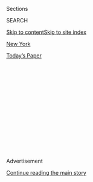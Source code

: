 <div id="app">

<div>

<div>

<div>

<div class="NYTAppHideMasthead css-1q2w90k e1suatyy0">

<div class="section css-ui9rw0 e1suatyy2">

<div class="css-eph4ug er09x8g0">

<div class="css-6n7j50">

</div>

<span class="css-1dv1kvn">Sections</span>

<div class="css-10488qs">

<span class="css-1dv1kvn">SEARCH</span>

</div>

[Skip to content](#site-content)[Skip to site index](#site-index)

</div>

<div id="masthead-section-label" class="css-1wr3we4 eaxe0e00">

[New
York](https://www.nytimes.com/section/nyregion)

</div>

<div class="css-10698na e1huz5gh0">

</div>

</div>

<div id="masthead-bar-one" class="section hasLinks css-15hmgas e1csuq9d3">

<div class="css-uqyvli e1csuq9d0">

</div>

<div class="css-1uqjmks e1csuq9d1">

</div>

<div class="css-9e9ivx">

[](https://myaccount.nytimes.com/auth/login?response_type=cookie&client_id=vi)

</div>

<div class="css-1bvtpon e1csuq9d2">

[Today’s
Paper](https://www.nytimes.com/section/todayspaper)

</div>

</div>

</div>

</div>

<div data-aria-hidden="false">

<div id="site-content" data-role="main">

<div>

<div class="css-1aor85t" style="opacity:0.000000001;z-index:-1;visibility:hidden">

<div class="css-1hqnpie">

<div class="css-epjblv">

<span class="css-17xtcya">[New
York](/section/nyregion)</span><span class="css-x15j1o">|</span><span class="css-fwqvlz">Spring
Weather? Snowstorm? New York Schools to Close on
Thursday</span>

</div>

<div class="css-k008qs">

<div class="css-1iwv8en">

<span class="css-18z7m18"></span>

<div>

</div>

</div>

<span class="css-1n6z4y">https://nyti.ms/2kPC0C4</span>

<div class="css-1705lsu">

<div class="css-4xjgmj">

<div class="css-4skfbu" data-role="toolbar" data-aria-label="Social Media Share buttons, Save button, and Comments Panel with current comment count" data-testid="share-tools">

  - 
  - 
  - 
  - 
    
    <div class="css-6n7j50">
    
    </div>

  - 

</div>

</div>

</div>

</div>

</div>

</div>

<div class="css-13pd83m">

</div>

<div id="top-wrapper" class="css-1sy8kpn">

<div id="top-slug" class="css-l9onyx">

Advertisement

</div>

[Continue reading the main
story](#after-top)

<div class="ad top-wrapper" style="text-align:center;height:100%;display:block;min-height:250px">

<div id="top" class="place-ad" data-position="top" data-size-key="top">

</div>

</div>

<div id="after-top">

</div>

</div>

<div id="sponsor-wrapper" class="css-1hyfx7x">

<div id="sponsor-slug" class="css-19vbshk">

Supported by

</div>

[Continue reading the main
story](#after-sponsor)

<div id="sponsor" class="ad sponsor-wrapper" style="text-align:center;height:100%;display:block">

</div>

<div id="after-sponsor">

</div>

</div>

<div class="css-1vkm6nb ehdk2mb0">

# Spring Weather? Snowstorm? New York Schools to Close on Thursday

</div>

<div class="sizeMedium layoutHorizontal css-134dzg0 ejvbdkh1">

[](https://www.nytimes.com/slideshow/2017/02/08/blogs/a-spring-day-in-february.html)

<div class="css-5nx6oe">

## A Spring Day in February

<div class="css-1xhl2m">

6 Photos

View Slide Show
<span class="css-t4350i">›</span>

</div>

</div>

<div class="css-79elbk">

<div class="css-hyytny">

</div>

![](https://static01.nyt.com/images/2017/02/08/blogs/09weather-ss-slide-8FHH/09weather-ss-slide-8FHH-articleLarge.jpg?quality=75&auto=webp&disable=upscale)

</div>

<div class="css-17ai7jg e15qwgfe0">

<span class="css-16f3y1r e13ogyst0">Joshua Bright for The New York
Times</span>

</div>

</div>

<div class="css-xt80pu e12qa4dv0">

<div class="css-18e8msd">

<div class="css-vp77d3 epjyd6m0">

<div class="css-1baulvz">

By [<span class="css-1baulvz" itemprop="name">Eli
Rosenberg</span>](https://www.nytimes.com/by/eli-rosenberg) and
[<span class="css-1baulvz last-byline" itemprop="name">Christopher
Mele</span>](https://www.nytimes.com/by/christopher-mele)

</div>

</div>

  - Feb. 8,
    2017

  - 
    
    <div class="css-4xjgmj">
    
    <div class="css-d8bdto" data-role="toolbar" data-aria-label="Social Media Share buttons, Save button, and Comments Panel with current comment count" data-testid="share-tools">
    
      - 
      - 
      - 
      - 
        
        <div class="css-6n7j50">
        
        </div>
    
      - 
    
    </div>
    
    </div>

</div>

</div>

<div class="section meteredContent css-1r7ky0e" name="articleBody" itemprop="articleBody">

<div class="css-1fanzo5 StoryBodyCompanionColumn">

<div class="css-53u6y8">

The topsy-turvy weather in New York City saw a record-setting 62 degrees
on Wednesday, but a significant snowstorm expected to move in overnight
prompted Mayor Bill de Blasio to close schools on Thursday.

The announcement came after the [National Weather
Service](http://www.weather.gov/media/okx/Briefings/CoastalStormBriefing.pdf)
on Wednesday posted a winter storm warning for the city and a blizzard
warning for the eastern part of Long Island. Forecasts called for 8 to
12 inches of snow throughout northern New Jersey, the Hudson Valley,
Long Island, coastal Connecticut and the city.

The heaviest snow was expected from early Thursday morning through
afternoon, with wind gusts up to 35 m.p.h., the service said on its
website.

Nationwide, airports were reporting more than 2,800 canceled flights for
Thursday, according to
[FlightAware.com](http://flightaware.com/live/cancelled/tomorrow/), a
flight-tracking website. Newark Liberty International Airport had 603
canceled flights, La Guardia Airport, 566, and Kennedy International
Airport, 480, the website reported on Thursday night.

</div>

</div>

<div class="css-1fanzo5 StoryBodyCompanionColumn">

<div class="css-53u6y8">

On Wednesday, the temperature reached 62 degrees in Central Park,
beating the previous record of 61 degrees set in 1965.

Around the city on Wednesday, people were taking advantage — walking
around in T-shirts and tank tops, sitting outdoors at cafes, enjoying
parks and promenades.

For children who longed for a snow day, the news of the snowstorm was a
reason to cheer.

Libby Courtemanche had taken her two sons, Christopher, 2, and Bradley,
less than a year old, to a park in Huntington, Long Island, on
Wednesday.

“You know what’s gonna happen tomorrow?” she asked the 2-year-old. “It’s
gonna snow. And we’re gonna get to play in the snow.”

And this roller coaster ride of extremes is sure to provide fuel for
those who gripe about the weather. It will be unseasonably warm
Wednesday and unpleasantly wintry Thursday, but neither will be just
right, of course.

</div>

</div>

<div class="css-1fanzo5 StoryBodyCompanionColumn">

<div class="css-53u6y8">

Tim Morrin, a meteorologist with the National Weather Service, said the
drastic shift in weather was “unusual, but it’s certainly not
unprecedented.”

The extremes should not be seen as a sign that the gods are angry. Mr.
Morrin said it could be explained by two competing weather patterns:
cold air masses descending from the North that will push out a
low-pressure, warm air mass in time to chill the city and turn
precipitation to snow.

“Air masses move,” he said. “It’s just the timing.”

At Cozy Coffee in Bedford-Stuyvesant, Brooklyn, patrons headed straight
for the back patio, where owner Migdalia Medina ran cups of coffee and
small plates of food plates to people seated at picnic tables under a
canopy of bare tree branches.

“As soon as they feel it they start coming out,” Ms. Medina said of her
customers. As for Thursday’s forecast, she said the patio seating “also
looks good under snow.”

The New York weather historian Steve Fybish, who keeps records of the
city’s weather dating to the 19th century, agreed that the weather swing
was not unusual. He rifled through his records to find other days of
similar extremes: a snowstorm and a 70-degree afternoon within a couple
of days in 1984; 69 degrees on a November day followed by five inches of
snow in 1896.

In February 2014, when the Super Bowl was at the Meadowlands, in East
Rutherford, N.J., the weather swung sharply. While there had [been
concerns](https://www.nytimes.com/2014/02/03/sports/football/not-quite-75-and-sunny-but-a-mild-day-dispels-the-weather-worries.html)
that the outdoor game at MetLife Stadium would be affected by the cold,
game day registered a mild 49 degrees at the stadium and 57 degrees in
the city. But the next day, the temperature plunged to 27 degrees
followed by a cold snap that was punctuated by eight inches of snow.

On Thursday, the snowfall is likely to be heaviest during the morning
commute, Mr. Morrin said.

“I don’t think there’s going to be anyone rushing anywhere,” he said.
“The commute time will be impacted.”

</div>

</div>

</div>

<div>

</div>

<div>

</div>

<div>

</div>

<div>

<div id="bottom-wrapper" class="css-1ede5it">

<div id="bottom-slug" class="css-l9onyx">

Advertisement

</div>

[Continue reading the main
story](#after-bottom)

<div id="bottom" class="ad bottom-wrapper" style="text-align:center;height:100%;display:block;min-height:90px">

</div>

<div id="after-bottom">

</div>

</div>

</div>

</div>

</div>

## Site Index

<div>

</div>

## Site Information Navigation

  - [© <span>2020</span> <span>The New York Times
    Company</span>](https://help.nytimes.com/hc/en-us/articles/115014792127-Copyright-notice)

<!-- end list -->

  - [NYTCo](https://www.nytco.com/)
  - [Contact
    Us](https://help.nytimes.com/hc/en-us/articles/115015385887-Contact-Us)
  - [Work with us](https://www.nytco.com/careers/)
  - [Advertise](https://nytmediakit.com/)
  - [T Brand Studio](http://www.tbrandstudio.com/)
  - [Your Ad
    Choices](https://www.nytimes.com/privacy/cookie-policy#how-do-i-manage-trackers)
  - [Privacy](https://www.nytimes.com/privacy)
  - [Terms of
    Service](https://help.nytimes.com/hc/en-us/articles/115014893428-Terms-of-service)
  - [Terms of
    Sale](https://help.nytimes.com/hc/en-us/articles/115014893968-Terms-of-sale)
  - [Site
    Map](https://spiderbites.nytimes.com)
  - [Help](https://help.nytimes.com/hc/en-us)
  - [Subscriptions](https://www.nytimes.com/subscription?campaignId=37WXW)

</div>

</div>

</div>

</div>
